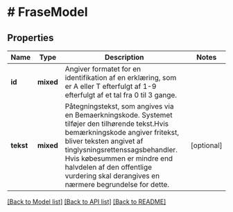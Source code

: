 # # FraseModel

## Properties

Name | Type | Description | Notes
------------ | ------------- | ------------- | -------------
**id** | **mixed** | Angiver formatet for en identifikation af en erklæring, som er A eller T efterfulgt af 1-9 efterfulgt af et tal fra 0 til 3 gange. |
**tekst** | **mixed** | Påtegningstekst, som angives via en Bemaerkningskode. Systemet tilføjer den tilhørende tekst.Hvis bemærkningskode angiver fritekst, bliver teksten angivet af tinglysningsrettenssagsbehandler. Hvis købesummen er mindre end halvdelen af den offentlige vurdering skal derangives en nærmere begrundelse for dette. | [optional]

[[Back to Model list]](../../README.md#models) [[Back to API list]](../../README.md#endpoints) [[Back to README]](../../README.md)
